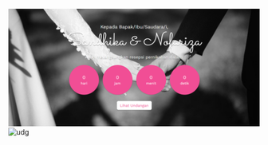 ![Thumbnail](/img/udg.png)
<img width="1348" height="633" alt="udg" src="https://github.com/user-attachments/assets/4c0f9fb7-1b0e-4317-995f-f04d0b804bf5" />
